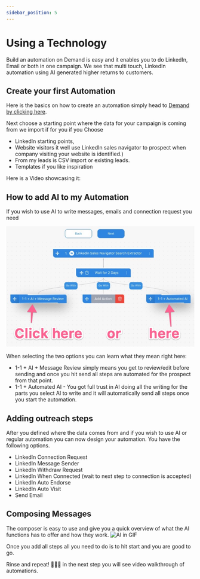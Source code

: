 ```yaml
---
sidebar_position: 5
---
```


# Using a Technology

Build an automation on Demand is easy and it enables you to do LinkedIn, Email or both in one campaign.
We see that multi touch, LinkedIn automation using AI generated higher returns to customers.
## Create your first Automation

Here is the basics on how to create an automation simply head to [Demand by clicking here](https://app.usedemand.com/automation/create).

Next choose a starting point where the data for your campaign is coming from we import if for you if you Choose 
- LinkedIn starting points, 
- Website visitors it well use LinkedIn sales navigator to prospect when company visiting your website is identified.)
- From my leads is CSV import or existing leads.
- Templates if you like inspiration

Here is a Video showcasing it:

## How to add AI to my Automation

If you wish to use AI to write messages, emails and connection request you need 

![AI in Automation](./img/ai.png)

When selecting the two options you can learn what they mean right here:
- 1-1 + AI + Message Review simply means you get to review/edit before sending and once you hit send all steps are automated for the prospect from that point.
- 1-1 + Automated AI - You got full trust in AI doing all the writing for the parts you select AI to write and it will automatically send all steps once you start the automation.

## Adding outreach steps

After you defined where the data comes from and if you wish to use AI or regular automation you can now design your automation. You have the following options.

- LinkedIn Connection Request
- LinkedIn Message Sender
- LinkedIn Withdraw Request
- LinkedIn When Connected (wait to next step to connection is accepted)
- LinkedIn Auto Endorse
- LinkedIn Auto Visit
- Send Email

## Composing Messages

The composer is easy to use and give you a quick overview of what the AI functions has to offer and how they work.
![AI in GIF](./img/ai.gif)

Once you add all steps all you need to do is to hit start and you are good to go. 

Rinse and repeat! 🎉🎉🎉 in the next step you will see video walkthrough of automations.




